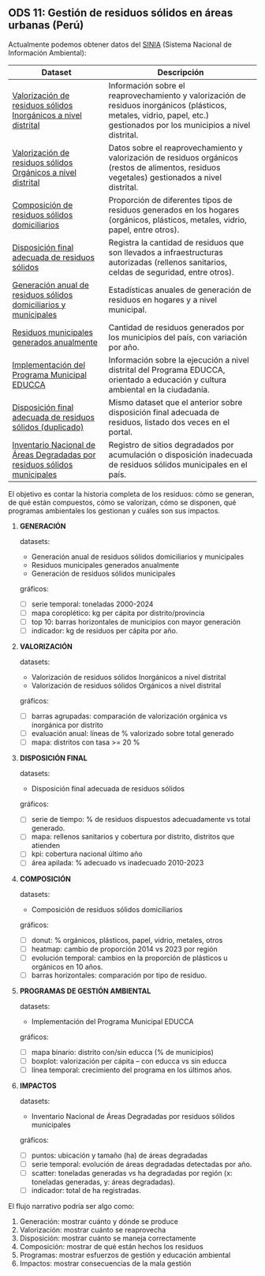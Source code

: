 ## ODS 11: Gestión de residuos sólidos en áreas urbanas (Perú)

Actualmente podemos obtener datos del
[SINIA](https://sinia.minam.gob.pe/portal/datos-abiertos/) (Sistema Nacional de
Información Ambiental):

| Dataset                                                                                                                                                                                                              | Descripción                                                                                                                                                               |
| -------------------------------------------------------------------------------------------------------------------------------------------------------------------------------------------------------------------- | ------------------------------------------------------------------------------------------------------------------------------------------------------------------------- |
| [Valorización de residuos sólidos Inorgánicos a nivel distrital](https://datosabiertos.gob.pe/dataset/valorizaci%C3%B3n-de-residuos-s%C3%B3lidos-nivel-distrital-ministerio-del-ambiente-minam)                      | Información sobre el reaprovechamiento y valorización de residuos inorgánicos (plásticos, metales, vidrio, papel, etc.) gestionados por los municipios a nivel distrital. |
| [Valorización de residuos sólidos Orgánicos a nivel distrital](https://datosabiertos.gob.pe/dataset/valorizaci%C3%B3n-de-residuos-s%C3%B3lidos-nivel-distrital-ministerio-del-ambiente-minam)                        | Datos sobre el reaprovechamiento y valorización de residuos orgánicos (restos de alimentos, residuos vegetales) gestionados a nivel distrital.                            |
| [Composición de residuos sólidos domiciliarios](https://datosabiertos.gob.pe/dataset/composici%C3%B3n-de-residuos-s%C3%B3lidos-domiciliarios)                                                                        | Proporción de diferentes tipos de residuos generados en los hogares (orgánicos, plásticos, metales, vidrio, papel, entre otros).                                          |
| [Disposición final adecuada de residuos sólidos](https://datosabiertos.gob.pe/dataset/disposici%C3%B3n-final-adecuada-de-residuos-s%C3%B3lidos-ministerio-del-ambiente-minam)                                        | Registra la cantidad de residuos que son llevados a infraestructuras autorizadas (rellenos sanitarios, celdas de seguridad, entre otros).                                 |
| [Generación anual de residuos sólidos domiciliarios y municipales](https://datosabiertos.gob.pe/dataset/generaci%C3%B3n-anual-de-residuos-s%C3%B3lidos-domiciliarios-y-municipales-ministerio-del-ambiente)          | Estadísticas anuales de generación de residuos en hogares y a nivel municipal.                                                                                            |
| [Residuos municipales generados anualmente](https://datosabiertos.gob.pe/dataset/residuos-municipales-generados-anualmente)                                                                                          | Cantidad de residuos generados por los municipios del país, con variación por año.                                                                                        |
| [Implementación del Programa Municipal EDUCCA](https://www.datosabiertos.gob.pe/dataset/implementaci%C3%B3n-del-programa-municipal-de-educaci%C3%B3n-cultura-y-ciudadan%C3%ADa-ambiental-programa)                   | Información sobre la ejecución a nivel distrital del Programa EDUCCA, orientado a educación y cultura ambiental en la ciudadanía.                                         |
| [Disposición final adecuada de residuos sólidos (duplicado)](https://www.datosabiertos.gob.pe/dataset/disposici%C3%B3n-final-adecuada-de-residuos-s%C3%B3lidos-ministerio-del-ambiente-minam)                        | Mismo dataset que el anterior sobre disposición final adecuada de residuos, listado dos veces en el portal.                                                               |
| [Inventario Nacional de Áreas Degradadas por residuos sólidos municipales](https://www.datosabiertos.gob.pe/dataset/inventario-nacional-de-%C3%A1reas-degradadas-por-residuos-s%C3%B3lidos-municipales-organismo-de) | Registro de sitios degradados por acumulación o disposición inadecuada de residuos sólidos municipales en el país.                                                        |

El objetivo es contar la historia completa de los residuos: cómo se generan, de
qué están compuestos, cómo se valorizan, cómo se disponen, qué programas
ambientales los gestionan y cuáles son sus impactos.

1. **GENERACIÓN**

   datasets:
   - Generación anual de residuos sólidos domiciliarios y municipales
   - Residuos municipales generados anualmente
   - Generación de residuos sólidos municipales

   gráficos:
   - [ ] serie temporal: toneladas 2000-2024
   - [ ] mapa coroplético: kg per cápita por distrito/provincia
   - [ ] top 10: barras horizontales de municipios con mayor generación
   - [ ] indicador: kg de residuos per cápita por año.

2. **VALORIZACIÓN**

   datasets:
   - Valorización de residuos sólidos Inorgánicos a nivel distrital
   - Valorización de residuos sólidos Orgánicos a nivel distrital

   gráficos:
   - [ ] barras agrupadas: comparación de valorización orgánica vs inorgánica por
     distrito
   - [ ] evaluación anual: líneas de % valorizado sobre total generado
   - [ ] mapa: distritos con tasa >= 20 %

3. **DISPOSICIÓN FINAL**

   datasets:
   - Disposición final adecuada de residuos sólidos

   gráficos:
   - [ ] serie de tiempo: % de residuos dispuestos adecuadamente vs total generado.
   - [ ] mapa: rellenos sanitarios y cobertura por distrito, distritos que atienden
   - [ ] kpi: cobertura nacional último año
   - [ ] área apilada: % adecuado vs inadecuado 2010-2023

4. **COMPOSICIÓN**

   datasets:
   - Composición de residuos sólidos domiciliarios

   gráficos:
   - [ ] donut: % orgánicos, plásticos, papel, vidrio, metales, otros
   - [ ] heatmap: cambio de proporción 2014 vs 2023 por región
   - [ ] evolución temporal: cambios en la proporción de plásticos u orgánicos en 10
     años.
   - [ ] barras horizontales: comparación por tipo de residuo.

5. **PROGRAMAS DE GESTIÓN AMBIENTAL**

   datasets:
   - Implementación del Programa Municipal EDUCCA

   gráficos:
   - [ ] mapa binario: distrito con/sin educca (% de municipios)
   - [ ] boxplot: valorización per cápita – con educca vs sin educca
   - [ ] línea temporal: crecimiento del programa en los últimos años.

6. **IMPACTOS**

   datasets:
   - Inventario Nacional de Áreas Degradadas por residuos sólidos municipales

   gráficos:
   - [ ] puntos: ubicación y tamaño (ha) de áreas degradadas
   - [ ] serie temporal: evolución de áreas degradadas detectadas por año.
   - [ ] scatter: toneladas generadas vs ha degradadas por región (x: toneladas
     generadas, y: áreas degradadas).
   - [ ] indicador: total de ha registradas.

El flujo narrativo podría ser algo como:

1. Generación: mostrar cuánto y dónde se produce
2. Valorización: mostrar cuánto se reaprovecha
3. Disposición: mostrar cuánto se maneja correctamente
4. Composición: mostrar de qué están hechos los residuos
5. Programas: mostrar esfuerzos de gestión y educación ambiental
6. Impactos: mostrar consecuencias de la mala gestión
